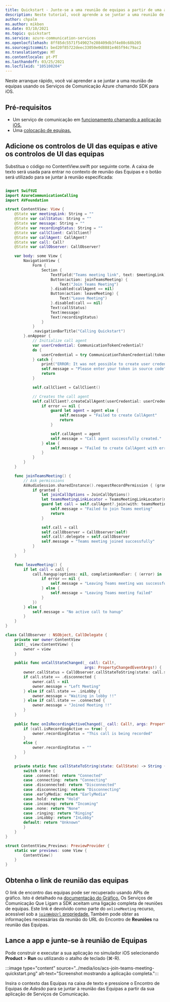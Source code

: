 ```yaml
---
title: Quickstart - Junte-se a uma reunião de equipas a partir de uma aplicação para iOS
description: Neste tutorial, você aprende a se juntar a uma reunião de equipas usando os Serviços de Comunicação Azure Chamando SDK para iOS
author: chpalm
ms.author: mikben
ms.date: 03/10/2021
ms.topic: quickstart
ms.service: azure-communication-services
ms.openlocfilehash: 8ff85dc5571f549027e208409db3f4e80c68b205
ms.sourcegitcommit: bed20f85722deec33050e0d8881e465f94c79ac2
ms.translationtype: MT
ms.contentlocale: pt-PT
ms.lasthandoff: 03/25/2021
ms.locfileid: "105108204"
---
```

Neste arranque rápido, você vai aprender a se juntar a uma reunião de equipas usando os Serviços de Comunicação Azure chamando SDK para iOS.

## <a name="prerequisites"></a>Pré-requisitos

- Um serviço de comunicação em [funcionamento chamando a aplicação iOS.](../getting-started-with-calling.md)
- Uma [colocação de equipas.](/deployoffice/teams-install)


## <a name="add-the-teams-ui-controls-and-enable-the-teams-ui-controls"></a>Adicione os controlos de UI das equipas e ative os controlos de UI das equipas

Substitua o código no ContentView.swift por seguinte corte. A caixa de texto será usada para entrar no contexto de reunião das Equipas e o botão será utilizado para se juntar à reunião especificada:

```swift

import SwiftUI
import AzureCommunicationCalling
import AVFoundation

struct ContentView: View {
    @State var meetingLink: String = ""
    @State var callStatus: String = ""
    @State var message: String = ""
    @State var recordingStatus: String = ""
    @State var callClient: CallClient?
    @State var callAgent: CallAgent?
    @State var call: Call?
    @State var callObserver: CallObserver?

    var body: some View {
        NavigationView {
            Form {
                Section {
                    TextField("Teams meeting link", text: $meetingLink)
                    Button(action: joinTeamsMeeting) {
                        Text("Join Teams Meeting")
                    }.disabled(callAgent == nil)
                    Button(action: leaveMeeting) {
                        Text("Leave Meeting")
                    }.disabled(call == nil)
                    Text(callStatus)
                    Text(message)
                    Text(recordingStatus)
                }
            }
            .navigationBarTitle("Calling Quickstart")
        }.onAppear {
            // Initialize call agent
            var userCredential: CommunicationTokenCredential?
            do {
                userCredential = try CommunicationTokenCredential(token: "<USER ACCESS TOKEN>")
            } catch {
                print("ERROR: It was not possible to create user credential.")
                self.message = "Please enter your token in source code"
                return
            }

            self.callClient = CallClient()

            // Creates the call agent
            self.callClient?.createCallAgent(userCredential: userCredential) { (agent, error) in
                if error == nil {
                    guard let agent = agent else {
                        self.message = "Failed to create CallAgent"
                        return
                    }

                    self.callAgent = agent
                    self.message = "Call agent successfully created."
                } else {
                    self.message = "Failed to create CallAgent with error"
                }
            }
        }
    }

    func joinTeamsMeeting() {
        // Ask permissions
        AVAudioSession.sharedInstance().requestRecordPermission { (granted) in
            if granted {
                let joinCallOptions = JoinCallOptions()
                let teamsMeetingLinkLocator = TeamsMeetingLinkLocator(meetingLink: self.meetingLink);
                guard let call = self.callAgent?.join(with: teamsMeetingLinkLocator, joinCallOptions: joinCallOptions) else {
                    self.message = "Failed to join Teams meeting"
                    return
                }

                self.call = call
                self.callObserver = CallObserver(self)
                self.call!.delegate = self.callObserver
                self.message = "Teams meeting joined successfully"
            }
        }
    }

    func leaveMeeting() {
        if let call = call {
            call.hangup(options: nil, completionHandler: { (error) in
                if error == nil {
                    self.message = "Leaving Teams meeting was successful"
                } else {
                    self.message = "Leaving Teams meeting failed"
                }
            })
        } else {
            self.message = "No active call to hanup"
        }
    }
}

class CallObserver : NSObject, CallDelegate {
    private var owner:ContentView
    init(_ view:ContentView) {
        owner = view
    }

    public func onCallStateChanged(_ call: Call!,
                                   args: PropertyChangedEventArgs!) {
        owner.callStatus = CallObserver.callStateToString(state: call.state)
        if call.state == .disconnected {
            owner.call = nil
            owner.message = "Left Meeting"
        } else if call.state == .inLobby {
            owner.message = "Waiting in lobby !!"
        } else if call.state == .connected {
            owner.message = "Joined Meeting !!"
        }
    }
    
    public func onIsRecordingActiveChanged(_ call: Call!, args: PropertyChangedEventArgs!) {
        if (call.isRecordingActive == true) {
            owner.recordingStatus = "This call is being recorded"
        }
        else {
            owner.recordingStatus = ""
        }
    }

    private static func callStateToString(state: CallState) -> String {
        switch state {
        case .connected: return "Connected"
        case .connecting: return "Connecting"
        case .disconnected: return "Disconnected"
        case .disconnecting: return "Disconnecting"
        case .earlyMedia: return "EarlyMedia"
        case .hold: return "Hold"
        case .incoming: return "Incoming"
        case .none: return "None"
        case .ringing: return "Ringing"
        case .inLobby: return "InLobby"
        default: return "Unknown"
        }
    }
}

struct ContentView_Previews: PreviewProvider {
    static var previews: some View {
        ContentView()
    }
}

```

## <a name="get-the-teams-meeting-link"></a>Obtenha o link de reunião das equipas

O link de encontro das equipas pode ser recuperado usando APIs de gráfico. Isto é detalhado na [documentação do Gráfico.](/graph/api/onlinemeeting-createorget?tabs=http&view=graph-rest-beta)
Os Serviços de Comunicação Que Ligam a SDK aceitam uma ligação completa de reuniões de equipas. Este link é devolvido como parte do `onlineMeeting` recurso, acessível sob a [ `joinWebUrl` propriedade.](/graph/api/resources/onlinemeeting?view=graph-rest-beta) Também pode obter as informações necessárias da reunião do URL do Encontro de **Reuniões** na reunião das Equipas.

## <a name="launch-the-app-and-join-teams-meeting"></a>Lance a app e junte-se à reunião de Equipas

Pode construir e executar a sua aplicação no simulador iOS selecionando **Product**  >  **Run** ou utilizando o atalho de teclado (&#8984;-R).

:::image type="content" source="../media/ios/acs-join-teams-meeting-quickstart.png" alt-text="Screenshot mostrando a aplicação completa.":::

Insira o contexto das Equipas na caixa de texto e pressione o Encontro de Equipas de *Adesão* para se juntar à reunião das Equipas a partir da sua aplicação de Serviços de Comunicação.

